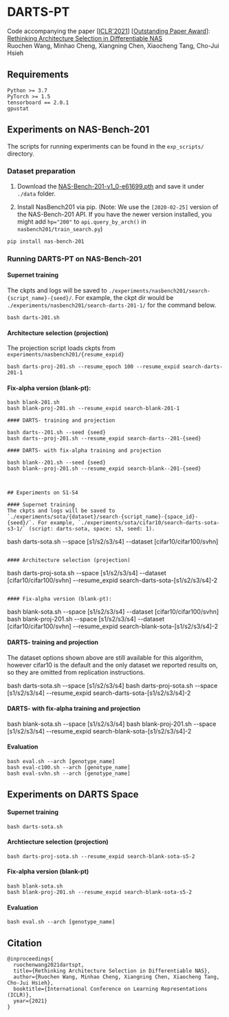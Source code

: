 # DARTS-PT
Code accompanying the paper
[[ICLR'2021](https://iclr.cc/)] [[Outstanding Paper Award](https://iclr-conf.medium.com/announcing-iclr-2021-outstanding-paper-awards-9ae0514734ab)]: [Rethinking Architecture Selection in Differentiable NAS](https://arxiv.org/abs/2108.04392v1)<br/>
Ruochen Wang, Minhao Cheng, Xiangning Chen, Xiaocheng Tang, Cho-Jui Hsieh



## Requirements

```
Python >= 3.7
PyTorch >= 1.5
tensorboard == 2.0.1
gpustat
```

## Experiments on NAS-Bench-201

The scripts for running experiments can be found in the `exp_scripts/` directory.

### Dataset preparation
1. Download the [NAS-Bench-201-v1_0-e61699.pth](https://drive.google.com/file/d/1SKW0Cu0u8-gb18zDpaAGi0f74UdXeGKs/view) and save it under `./data` folder.

2. Install NasBench201 via pip. (Note: We use the `[2020-02-25]` version of the NAS-Bench-201 API. If you have the newer version installed, you might add `hp="200"` to `api.query_by_arch()` in `nasbench201/train_search.py`)
```
pip install nas-bench-201
```


### Running DARTS-PT on NAS-Bench-201

#### Supernet training
The ckpts and logs will be saved to `./experiments/nasbench201/search-{script_name}-{seed}/`. For example, the ckpt dir would be `./experiments/nasbench201/search-darts-201-1/` for the command below.
```
bash darts-201.sh
```

#### Architecture selection (projection)
The projection script loads ckpts from `experiments/nasbench201/{resume_expid}`
```
bash darts-proj-201.sh --resume_epoch 100 --resume_expid search-darts-201-1
```

#### Fix-alpha version (blank-pt):
```
bash blank-201.sh
bash blank-proj-201.sh --resume_expid search-blank-201-1

#### DARTS- training and projection

bash darts--201.sh --seed {seed}
bash darts--proj-201.sh --resume_expid search-darts--201-{seed}

#### DARTS- with fix-alpha training and projection

bash blank--201.sh --seed {seed}
bash blank--proj-201.sh --resume_expid search-blank--201-{seed}



## Experiments on S1-S4

#### Supernet training
The ckpts and logs will be saved to `./experiments/sota/{dataset}/search-{script_name}-{space_id}-{seed}/`. For example, `./experiments/sota/cifar10/search-darts-sota-s3-1/` (script: darts-sota, space: s3, seed: 1).
```
bash darts-sota.sh --space [s1/s2/s3/s4] --dataset [cifar10/cifar100/svhn]
```

#### Architecture selection (projection)
```
bash darts-proj-sota.sh --space [s1/s2/s3/s4] --dataset [cifar10/cifar100/svhn] --resume_expid search-darts-sota-[s1/s2/s3/s4]-2
```

#### Fix-alpha version (blank-pt):
```
bash blank-sota.sh --space [s1/s2/s3/s4] --dataset [cifar10/cifar100/svhn]
bash blank-proj-201.sh --space [s1/s2/s3/s4] --dataset [cifar10/cifar100/svhn] --resume_expid search-blank-sota-[s1/s2/s3/s4]-2

#### DARTS- training and projection

The dataset options shown above are still available for this algorithm, however cifar10 is the default and the only dataset we reported results on, so they are omitted from replication instructions.

bash darts-sota.sh --space [s1/s2/s3/s4]
bash darts-proj-sota.sh --space [s1/s2/s3/s4] --resume_expid search-darts-sota-[s1/s2/s3/s4]-2

#### DARTS- with fix-alpha training and projection

bash blank-sota.sh --space [s1/s2/s3/s4]
bash blank-proj-201.sh --space [s1/s2/s3/s4] --resume_expid search-blank-sota-[s1/s2/s3/s4]-2


#### Evaluation
```
bash eval.sh --arch [genotype_name]
bash eval-c100.sh --arch [genotype_name]
bash eval-svhn.sh --arch [genotype_name]
```


## Experiments on DARTS Space

#### Supernet training
```
bash darts-sota.sh
```

#### Archtiecture selection (projection)
```
bash darts-proj-sota.sh --resume_expid search-blank-sota-s5-2
```

#### Fix-alpha version (blank-pt)
```
bash blank-sota.sh
bash blank-proj-201.sh --resume_expid search-blank-sota-s5-2
```

#### Evaluation
```
bash eval.sh --arch [genotype_name]
```


## Citation

```
@inproceedings{
  ruochenwang2021dartspt,
  title={Rethinking Architecture Selection in Differentiable NAS},
  author={Ruochen Wang, Minhao Cheng, Xiangning Chen, Xiaocheng Tang, Cho-Jui Hsieh},
  booktitle={International Conference on Learning Representations (ICLR)},
  year={2021}
}
```
